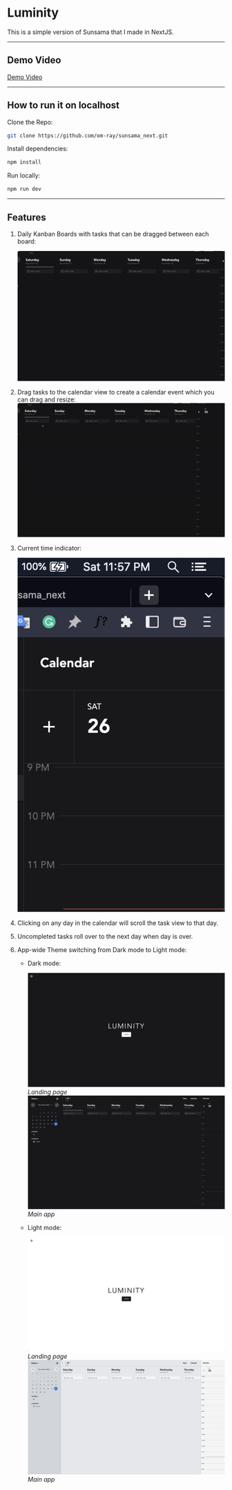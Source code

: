 # Luminity

This is a simple version of Sunsama that I made in NextJS.

---

## Demo Video

[Demo Video](https://www.loom.com/share/01986861d6dc4c44ba3484a01cf9cffd)

---

## How to run it on localhost

Clone the Repo:

```bash
git clone https://github.com/om-ray/sunsama_next.git
```

Install dependencies:

```bash
npm install
```

Run locally:

```bash
npm run dev
```

---

## Features


1. Daily Kanban Boards with tasks that can be dragged between each board:

   ![Daily kanban Boards](./public/ReadMe%20images/Daily%20Kanban%20Boards.gif)

2. Drag tasks to the calendar view to create a calendar event which you can drag and resize:
   ![Calendar events](./public/ReadMe%20images/Calendar%20Events.gif)

3. Current time indicator:

   ![Current time indicator](./public/ReadMe%20images/Current%20time%20indicator.png)

4. Clicking on any day in the calendar will scroll the task view to that day.
5. Uncompleted tasks roll over to the next day when day is over.

6. App-wide Theme switching from Dark mode to Light mode:

   - Dark mode:

     ![Dark Mode Landing Page](./public/ReadMe%20images/Dark%20mode%20Landing%20page.png)
     _Landing page_
     ![Dark Mode App](./public/ReadMe%20images/Dark%20mode%20App.png)
     _Main app_

   - Light mode:

     ![Light Mode Landing Page](./public/ReadMe%20images/Light%20mode%20Landing%20page.png)
     _Landing page_
     ![Light Mode App](./public/ReadMe%20images/Light%20mode%20App.png)
     _Main app_

